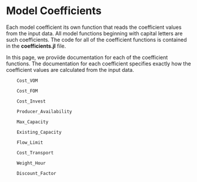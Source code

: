 Model Coefficients
===================

Each model coefficient its own function that reads the coefficient values from the input data. All model functions beginning with capital letters are such coefficients. The code for all of the coefficient functions is contained in the **coefficients.jl** file.

In this page, we proviide documentation for each of the coefficient functions. The documentation for each coefficient specifies exactly how the coefficient values are calculated from the input data. 

```@docs
    Cost_VOM
```

```@docs
    Cost_FOM
```

```@docs
    Cost_Invest
```

```@docs
    Producer_Availability
```

```@docs
    Max_Capacity
```

```@docs
    Existing_Capacity
```

```@docs
    Flow_Limit
```

```@docs
    Cost_Transport
```

```@docs
    Weight_Hour
```

```@docs
    Discount_Factor
```